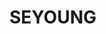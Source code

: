 <h1 class="code-line" data-line-start=0 data-line-end=1 ><a id="SEYOUNG_HAN1_0"></a><strong>SEYOUNG</strong></h1>

